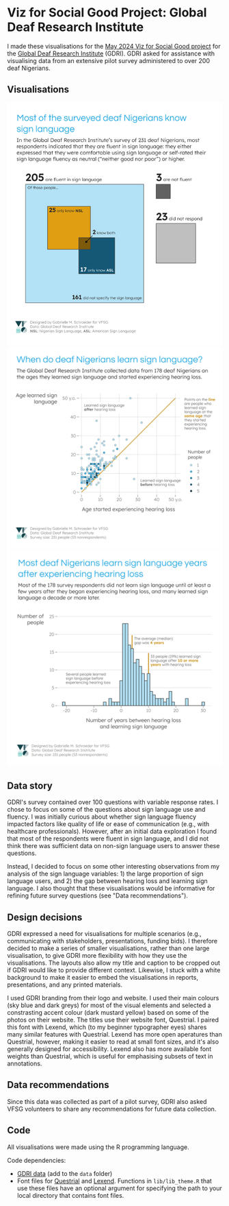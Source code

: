 # Viz for Social Good Project: Global Deaf Research Institute

I made these visualisations for the [May 2024 Viz for Social Good project](https://www.vizforsocialgood.com/join-a-project/2024/global-deaf-research-institute) for the [Global Deaf Research Institute](https://www.globaldeafresearch.org/) (GDRI). GDRI asked for assistance with visualising data from an extensive pilot survey administered to over 200 deaf Nigerians.

## Visualisations

<kbd>
  <img src = "plots/R_plot_sign_language_1.png" width="750">
</kbd>

<kbd>
  <img src = "plots/R_plot_sign_language_2.png" width="750">
</kbd>

<kbd>
  <img src = "plots/R_plot_sign_language_3.png" width="750">
</kbd>

## Data story

GDRI's survey contained over 100 questions with variable response rates. I chose to focus on some of the questions about sign language use and fluency. I was initially curious about whether sign language fluency impacted factors like quality of life or ease of communication (e.g., with healthcare professionals). However, after an initial data exploration I found that most of the respondents were fluent in sign language, and I did not think there was sufficient data on non-sign language users to answer these questions.

Instead, I decided to focus on some other interesting observations from my analysis of the sign language variables: 1) the large proportion of sign language users, and 2) the gap between hearing loss and learning sign language. I also thought that these visualisations would be informative for refining future survey questions (see "Data recommendations"). 

## Design decisions

GDRI expressed a need for visualisations for multiple scenarios (e.g., communicating with stakeholders, presentations, funding bids). I therefore decided to make a series of smaller visualisations, rather than one large visualisation, to give GDRI more flexibility with how they use the visualisations. The layouts also allow my title and caption to be cropped out if GDRI would like to provide different context. Likewise, I stuck with a white background to make it easier to embed the visualisations in reports, presentations, and any printed materials.

I used GDRI branding from their logo and website. I used their main colours (sky blue and dark greys) for most of the visual elements and selected a constrasting accent colour (dark mustard yellow) based on some of the photos on their website. The titles use their website font, Questrial. I paired this font with Lexend, which (to my beginner typographer eyes) shares many similar features with Questrial. Lexend has more open aperatures than Questrial, however, making it easier to read at small font sizes, and it's also generally designed for accessibility. Lexend also has more available font weights than Questrial, which is useful for emphasising subsets of text in annotations.

## Data recommendations

Since this data was collected as part of a pilot survey, GDRI also asked VFSG volunteers to share any recommendations for future data collection. 

## Code

All visualisations were made using the R programming language.

Code dependencies:
- [GDRI data](https://www.vizforsocialgood.com/join-a-project/2024/global-deaf-research-institute) (add to the `data` folder)
- Font files for [Questrial](https://fonts.google.com/specimen/Questrial) and [Lexend](https://fonts.google.com/specimen/Lexend). Functions in `lib/lib_theme.R` that use these files have an optional argument for specifying the path to your local directory that contains font files.
